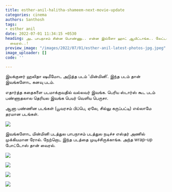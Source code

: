 ```yaml
---
title: esther-anil-halitha-shameem-next-movie-update
categories: cinema
authors: Santhosh
tags:
- esther anil
date: 2022-07-01 11:34:15 +0530
heading: அட பாபநாசம் சின்ன பொண்ணு.. என்ன இவ்ளோ ஹாட் ஆயிட்டாங்க.. லேட்டஸ்ட் அப்டேட்/போட்டோஸ்
  வைரல்..!
preview_image: "/images/2022/07/01/esther-anil-latest-photos-jpg.jpeg"
image_uploader: []
code: ''

---
```

இயக்குனர் ஹலிதா ஷமீமோட அடுத்த படம் 'மின்மினி'. இந்த படம் தான் இவங்களோட கனவு படம்.

எதார்த்த கதைகளை படமாக்குவதில் வல்லவர் இவங்க. பெரிய ஸ்டார்ஸ் கூட படம் பண்ணாதலால தெரியல இவங்க பெயர் வெளிய பெருசா.

ஆனா பண்ணின படங்கள் (பூவரசம் பிப்பெ, ஏலே, சில்லு கருப்பட்டி) எல்லாமே தரமான படங்கள்.

![](/images/2022/07/01/halitha-shameem-latest-3-jpg.jpeg)

இவங்களோட மின்மினி படத்துல பாபநாசம் படத்துல நடிச்ச எஸ்தர் அணில் முக்கியமான ரோல். நேற்றொட இந்த படத்தை முடிச்சிருக்காங்க. அந்த wrap-up போட்டோஸ் தான்  வைரல்.

![](/images/2022/07/01/halitha-shameem-latest-2-jpg.jpeg)

![](/images/2022/07/01/halitha-shameem-latest-1-jpg.jpeg)

![](/images/2022/07/01/halitha-shameem-latest-4-jpg.jpeg)

![](/images/2022/07/01/halitha-shameem-latest-5-webp.jpeg)
